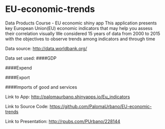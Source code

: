# EU-economic-trends
Data Products Course - EU economic shiny app
This application presents key European Union(EU) economic indicators that may help you assess their correlation visually
We considered 15 years of data from 2000 to 2015 with the objectives to observe trends among indicators and through time

Data source: http://data.worldbank.org/ 

Data set used:
####GDP 

####Expend

####Export

####Imports of good and services

Link to App: http://palomaurbano.shinyapps.io/Eu_indicators 

Link to Source Code: https://github.com/PalomaUrbano/EU-economic-trends

Link to Presentation: http://rpubs.com/PUrbano/228144
